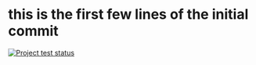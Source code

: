 # this is the first few lines of the initial commit


[![Project test status](https://github.com/farhansabbir/ostad_devops/actions/workflows/assignment2.yml/badge.svg)](https://github.com/farhansabbir/ostad_devops/actions/workflows/assignment2.yml)

